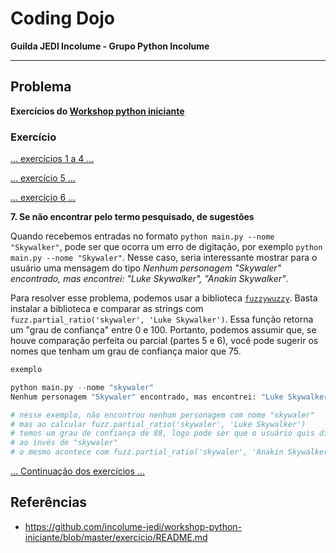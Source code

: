 # Coding Dojo

**Guilda JEDI Incolume - Grupo Python Incolume**

---

## Problema

**Exercícios do [Workshop python iniciante](https://github.com/incolume-jedi/workshop-python-iniciante/blob/master/exercicio/README.md)**

### Exercício

[...  exercícios 1 a 4 ...](/coding_dojo_jedi/20220721/README.md)

[...  exercício 5 ...](/coding_dojo_jedi/20220722/README.md)

[...  exercício 6 ...](/coding_dojo_jedi/20220725/README.md)

**7. Se não encontrar pelo termo pesquisado, de sugestões**

Quando recebemos entradas no formato `python main.py --nome "Skywalker"`, pode ser que
ocorra um erro de digitação, por exemplo `python main.py --nome "Skywaler"`.
Nesse caso, seria interessante mostrar para o usuário uma mensagem do tipo
_Nenhum personagem "Skywaler" encontrado, mas encontrei: "Luke Skywalker", "Anakin Skywalker"_.

Para resolver esse problema, podemos usar a biblioteca [`fuzzywuzzy`](https://github.com/seatgeek/fuzzywuzzy).
Basta instalar a biblioteca e comparar as strings com
`fuzz.partial_ratio('skywaler', 'Luke Skywalker')`.
Essa função retorna um "grau de confiança" entre 0 e 100.
Portanto, podemos assumir que, se houve comparação perfeita ou parcial (partes 5 e 6), você pode sugerir os nomes que tenham um grau de confiança maior que 75.

``` python
exemplo

python main.py --nome "skywaler"
Nenhum personagem "Skywaler" encontrado, mas encontrei: "Luke Skywalker", "Anakin Skywalker"

# nesse exemplo, não encontrou nenhum personagem com nome "skywaler"
# mas ao calcular fuzz.partial_ratio('skywaler', 'Luke Skywalker')
# temos um grau de confiança de 88, logo pode ser que o usuário quis dizer "Luke Skywalker"
# ao invés de "skywaler"
# o mesmo acontece com fuzz.partial_ratio('skywaler', 'Anakin Skywalker')
```

[... Continuação dos exercícios ...](/coding_dojo_jedi/20220727/README.md)

## Referências

- https://github.com/incolume-jedi/workshop-python-iniciante/blob/master/exercicio/README.md
